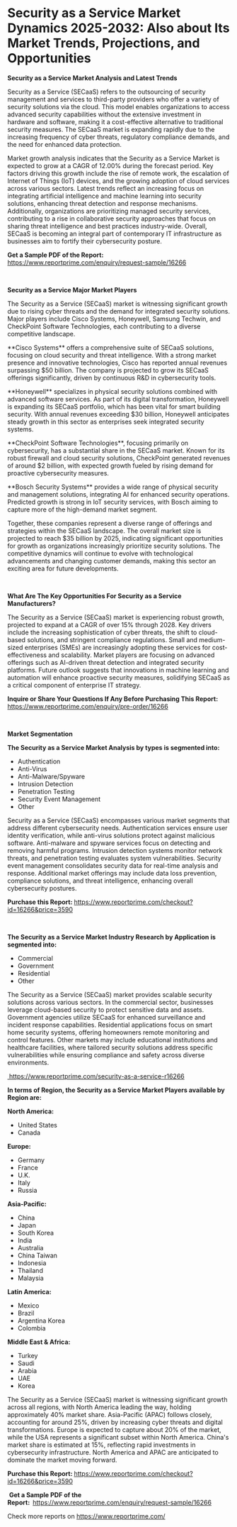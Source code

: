 <p><h1>Security as a Service Market Dynamics 2025-2032: Also about Its Market Trends, Projections, and Opportunities</h1></p><p><strong>Security as a Service Market Analysis and Latest Trends</strong></p>
<p><p>Security as a Service (SECaaS) refers to the outsourcing of security management and services to third-party providers who offer a variety of security solutions via the cloud. This model enables organizations to access advanced security capabilities without the extensive investment in hardware and software, making it a cost-effective alternative to traditional security measures. The SECaaS market is expanding rapidly due to the increasing frequency of cyber threats, regulatory compliance demands, and the need for enhanced data protection.</p><p>Market growth analysis indicates that the Security as a Service Market is expected to grow at a CAGR of 12.00% during the forecast period. Key factors driving this growth include the rise of remote work, the escalation of Internet of Things (IoT) devices, and the growing adoption of cloud services across various sectors. Latest trends reflect an increasing focus on integrating artificial intelligence and machine learning into security solutions, enhancing threat detection and response mechanisms. Additionally, organizations are prioritizing managed security services, contributing to a rise in collaborative security approaches that focus on sharing threat intelligence and best practices industry-wide. Overall, SECaaS is becoming an integral part of contemporary IT infrastructure as businesses aim to fortify their cybersecurity posture.</p></p>
<p><strong>Get a Sample PDF of the Report:&nbsp;</strong> <a href="https://www.reportprime.com/enquiry/request-sample/16266?utm_campaign=3458&utm_medium=2&utm_source=Github&utm_content=ia&utm_term=20032025&utm_id=security-as-a-service">https://www.reportprime.com/enquiry/request-sample/16266</a></p>
<p>&nbsp;</p>
<p><strong>Security as a Service Major Market Players</strong></p>
<p><p>The Security as a Service (SECaaS) market is witnessing significant growth due to rising cyber threats and the demand for integrated security solutions. Major players include Cisco Systems, Honeywell, Samsung Techwin, and CheckPoint Software Technologies, each contributing to a diverse competitive landscape.</p><p>**Cisco Systems** offers a comprehensive suite of SECaaS solutions, focusing on cloud security and threat intelligence. With a strong market presence and innovative technologies, Cisco has reported annual revenues surpassing $50 billion. The company is projected to grow its SECaaS offerings significantly, driven by continuous R&D in cybersecurity tools.</p><p>**Honeywell** specializes in physical security solutions combined with advanced software services. As part of its digital transformation, Honeywell is expanding its SECaaS portfolio, which has been vital for smart building security. With annual revenues exceeding $30 billion, Honeywell anticipates steady growth in this sector as enterprises seek integrated security systems.</p><p>**CheckPoint Software Technologies**, focusing primarily on cybersecurity, has a substantial share in the SECaaS market. Known for its robust firewall and cloud security solutions, CheckPoint generated revenues of around $2 billion, with expected growth fueled by rising demand for proactive cybersecurity measures.</p><p>**Bosch Security Systems** provides a wide range of physical security and management solutions, integrating AI for enhanced security operations. Predicted growth is strong in IoT security services, with Bosch aiming to capture more of the high-demand market segment.</p><p>Together, these companies represent a diverse range of offerings and strategies within the SECaaS landscape. The overall market size is projected to reach $35 billion by 2025, indicating significant opportunities for growth as organizations increasingly prioritize security solutions. The competitive dynamics will continue to evolve with technological advancements and changing customer demands, making this sector an exciting area for future developments.</p></p>
<p>&nbsp;</p>
<p><strong>What Are The Key Opportunities For Security as a Service Manufacturers?</strong></p>
<p><p>The Security as a Service (SECaaS) market is experiencing robust growth, projected to expand at a CAGR of over 15% through 2028. Key drivers include the increasing sophistication of cyber threats, the shift to cloud-based solutions, and stringent compliance regulations. Small and medium-sized enterprises (SMEs) are increasingly adopting these services for cost-effectiveness and scalability. Market players are focusing on advanced offerings such as AI-driven threat detection and integrated security platforms. Future outlook suggests that innovations in machine learning and automation will enhance proactive security measures, solidifying SECaaS as a critical component of enterprise IT strategy.</p></p>
<p><strong>Inquire or Share Your Questions If Any Before Purchasing This Report:</strong> <a href="https://www.reportprime.com/enquiry/pre-order/16266?utm_campaign=3458&utm_medium=2&utm_source=Github&utm_content=ia&utm_term=20032025&utm_id=security-as-a-service">https://www.reportprime.com/enquiry/pre-order/16266</a></p>
<p>&nbsp;</p>
<p><strong>Market Segmentation</strong></p>
<p><strong>The Security as a Service Market Analysis by types is segmented into:</strong></p>
<p><ul><li>Authentication</li><li>Anti-Virus</li><li>Anti-Malware/Spyware</li><li>Intrusion Detection</li><li>Penetration Testing</li><li>Security Event Management</li><li>Other</li></ul></p>
<p><p>Security as a Service (SECaaS) encompasses various market segments that address different cybersecurity needs. Authentication services ensure user identity verification, while anti-virus solutions protect against malicious software. Anti-malware and spyware services focus on detecting and removing harmful programs. Intrusion detection systems monitor network threats, and penetration testing evaluates system vulnerabilities. Security event management consolidates security data for real-time analysis and response. Additional market offerings may include data loss prevention, compliance solutions, and threat intelligence, enhancing overall cybersecurity postures.</p></p>
<p><strong>Purchase this Report:&nbsp;</strong><a href="https://www.reportprime.com/checkout?id=16266&price=3590&utm_campaign=3458&utm_medium=2&utm_source=Github&utm_content=ia&utm_term=20032025&utm_id=security-as-a-service">https://www.reportprime.com/checkout?id=16266&price=3590</a></p>
<p>&nbsp;</p>
<p><strong>The Security as a Service Market Industry Research by Application is segmented into:</strong></p>
<p><ul><li>Commercial</li><li>Government</li><li>Residential</li><li>Other</li></ul></p>
<p><p>The Security as a Service (SECaaS) market provides scalable security solutions across various sectors. In the commercial sector, businesses leverage cloud-based security to protect sensitive data and assets. Government agencies utilize SECaaS for enhanced surveillance and incident response capabilities. Residential applications focus on smart home security systems, offering homeowners remote monitoring and control features. Other markets may include educational institutions and healthcare facilities, where tailored security solutions address specific vulnerabilities while ensuring compliance and safety across diverse environments.</p></p>
<p><a href="https://www.reportprime.com/security-as-a-service-r16266?utm_campaign=3458&utm_medium=2&utm_source=Github&utm_content=ia&utm_term=20032025&utm_id=security-as-a-service">&nbsp;https://www.reportprime.com/security-as-a-service-r16266</a></p>
<p><strong>In terms of Region, the Security as a Service Market Players available by Region are:</strong></p>
<p>
    <p> <strong> North America: </strong>
        <ul>
            <li>United States</li>
            <li>Canada</li>
        </ul>
        </p> 
    <p> <strong> Europe: </strong>
        <ul>
            <li>Germany</li>
            <li>France</li>
            <li>U.K.</li>
            <li>Italy</li>
            <li>Russia</li>
        </ul>
        </p> 
    <p> <strong> Asia-Pacific: </strong>
        <ul>
            <li>China</li>
            <li>Japan</li>
            <li>South Korea</li>
            <li>India</li>
            <li>Australia</li>
            <li>China Taiwan</li>
            <li>Indonesia</li>
            <li>Thailand</li>
            <li>Malaysia</li>
        </ul>
        </p> 
    <p> <strong> Latin America: </strong>
        <ul>
            <li>Mexico</li>
            <li>Brazil</li>
            <li>Argentina Korea</li>
            <li>Colombia</li>
        </ul>
        </p> 
    <p> <strong> Middle East & Africa: </strong>
        <ul>
            <li>Turkey</li>
            <li>Saudi</li>
            <li>Arabia</li>
            <li>UAE</li>
            <li>Korea</li>
        </ul>
    </p>
    </p>
<p><p>The Security as a Service (SECaaS) market is witnessing significant growth across all regions, with North America leading the way, holding approximately 40% market share. Asia-Pacific (APAC) follows closely, accounting for around 25%, driven by increasing cyber threats and digital transformations. Europe is expected to capture about 20% of the market, while the USA represents a significant subset within North America. China's market share is estimated at 15%, reflecting rapid investments in cybersecurity infrastructure. North America and APAC are anticipated to dominate the market moving forward.</p></p>
<p><strong>Purchase this Report: </strong><a href="https://www.reportprime.com/checkout?id=16266&price=3590&utm_campaign=3458&utm_medium=2&utm_source=Github&utm_content=ia&utm_term=20032025&utm_id=security-as-a-service">https://www.reportprime.com/checkout?id=16266&price=3590</a></p>
<p>&nbsp;<strong>Get a Sample PDF of the Report:&nbsp;&nbsp;</strong><a href="https://www.reportprime.com/enquiry/request-sample/16266?utm_campaign=3458&utm_medium=2&utm_source=Github&utm_content=ia&utm_term=20032025&utm_id=security-as-a-service">https://www.reportprime.com/enquiry/request-sample/16266</a></p>
<p><strong></strong></p>
<p>Check more reports on <a href="https://www.reportprime.com/?utm_campaign=3458&utm_medium=2&utm_source=Github&utm_content=ia&utm_term=20032025&utm_id=security-as-a-service">https://www.reportprime.com/</a></p>